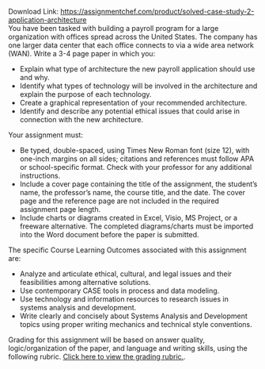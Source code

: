 Download Link: https://assignmentchef.com/product/solved-case-study-2-application-architecture
<br>
You have been tasked with building a payroll program for a large organization with offices spread across the United States. The company has one larger data center that each office connects to via a wide area network (WAN). Write a 3-4 page paper in which you:

<ul>

 <li>Explain what type of architecture the new payroll application should use and why.</li>

 <li>Identify what types of technology will be involved in the architecture and explain the purpose of each technology.</li>

 <li>Create a graphical representation of your recommended architecture.</li>

 <li>Identify and describe any potential ethical issues that could arise in connection with the new architecture.</li>

</ul>

Your assignment must:

<ul>

 <li>Be typed, double-spaced, using Times New Roman font (size 12), with one-inch margins on all sides; citations and references must follow APA or school-specific format. Check with your professor for any additional instructions.</li>

 <li>Include a cover page containing the title of the assignment, the student’s name, the professor’s name, the course title, and the date. The cover page and the reference page are not included in the required assignment page length.</li>

 <li>Include charts or diagrams created in Excel, Visio, MS Project, or a freeware alternative. The completed diagrams/charts must be imported into the Word document before the paper is submitted.</li>

</ul>

The specific Course Learning Outcomes associated with this assignment are:

<ul>

 <li>Analyze and articulate ethical, cultural, and legal issues and their feasibilities among alternative solutions.</li>

 <li>Use contemporary CASE tools in process and data modeling.</li>

 <li>Use technology and information resources to research issues in systems analysis and development.</li>

 <li>Write clearly and concisely about Systems Analysis and Development topics using proper writing mechanics and technical style conventions.</li>

</ul>

Grading for this assignment will be based on answer quality, logic/organization of the paper, and language and writing skills, using the following rubric.<span class="Apple-converted-space"> </span><a href="https://blackboard.strayer.edu/bbcswebdav/institution/xid-8689587_4" rel="nofollow">Click here to view the grading rubric.</a>.